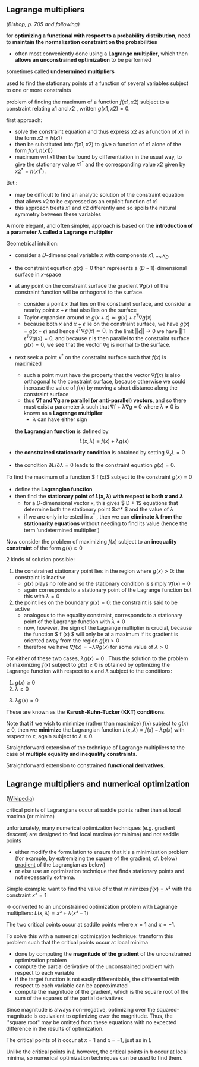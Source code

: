 ## Lagrange multipliers

*(Bishop, p. 705 and following)*

for **optimizing a functional with respect to a probability distribution**, need to **maintain the normalization constraint on the probabilities**

- often most conveniently done using a **Lagrange multiplier**, which then **allows an unconstrained optimization** to be performed

sometimes called **undetermined multipliers**

used to ﬁnd the stationary points of a function of several variables subject to one or more constraints

problem of ﬁnding the maximum of a function $f (x1 , x2 )$ subject to a constraint relating $x 1$ and $x 2$ , written $g(x 1 , x 2 ) = 0$.

first approach:

- solve the constraint equation and thus express $x2$ as a function of $x1$ in the form $x2 = h(x1)$ 
- then be substituted into $f (x1 , x 2 )$ to give a function of $x 1$ alone of the form $f (x 1 , h(x 1 ))$
- maximum wrt $x 1$  then be found by differentiation in the usual way, to give the stationary value $x  1^*$ and the corresponding value $x 2$ given by $x2^* = h(x1^*  )$.

But :

- may be difﬁcult to ﬁnd an analytic solution of the constraint equation that allows $x 2$ to be expressed as an explicit function of $x 1$
- this approach treats $x 1$ and $x 2$ differently and so spoils the natural symmetry between these variables

A more elegant, and often simpler, approach is based on the **introduction of a parameter λ called a Lagrange multiplier**

Geometrical intuition:

- consider a $D$-dimensional variable $x$ with components $x 1 , . . . , x _{D}$ 
- the constraint equation $g(x) = 0$ then represents a $(D−1)$-dimensional surface in $x$-space
- at any point on the constraint surface the gradient ∇$g(x)$ of the constraint function will be orthogonal to the surface. 
  - consider a point $x$ that lies on the constraint surface, and consider a nearby point $x + \epsilon$ that also lies on the surface
  - Taylor expansion around $x$: $g(x + \epsilon) \simeq g(x) + \epsilon^{T}∇g(x)$
  - because both $x$ and $x + \epsilon$ lie on the constraint surface, we have $g(x) = g(x + \epsilon)$ and hence $\epsilon^{T}∇g(x) \simeq 0$. In the limit $||\epsilon||$ → 0 we have   T $\epsilon^{T}∇g(x) = 0$, and because $\epsilon$ is then parallel to the constraint surface $g(x) = 0$, we see that the vector ∇g is normal to the surface.

- next seek a point $x^*$ on the constraint surface such that $f (x)$ is maximized

  - such a point must have the property that the vector ∇$f (x)$ is also orthogonal to the constraint surface, because otherwise we could increase
    the value of $f (x)$ by moving a short distance along the constraint surface
  - thus **∇f and ∇g are parallel (or anti-parallel) vectors**, and so there must exist a parameter λ such that
    ∇f + λ∇g = 0 where $λ \neq  0$ is known as a **Lagrange multiplier**
    - $λ$ can have either sign

  

  the **Lagrangian function** is deﬁned by
  $$
  L(x, λ) ≡ f (x) + λg(x)
  $$

- the **constrained stationarity condition** is obtained by setting $∇_{ x} L = 0$

- the condition $∂L/∂λ = 0$ leads to the constraint equation $g(x) = 0$.



To ﬁnd the maximum of a function $ f (x)$ subject to the constraint $g(x) = 0$

- deﬁne the **Lagrangian function**
- then ﬁnd the **stationary point of $L(x, λ)$ with respect to both $x$ and $λ$**
  - for a $D$-dimensional vector x, this gives $ D + 1$ equations that determine both the stationary point $x^* $ and the value of $λ$
  - if we are only interested in $x^*$ , then we can **eliminate $λ$ from the stationarity equations** without needing to ﬁnd its value (hence the term ‘undetermined multiplier’)



Now consider the problem of maximizing $f (x)$ subject to an **inequality constraint** of the form $g(x) \geq 0$

2 kinds of solution possible:

1. the constrained stationary point lies in the region where $g(x) > 0$: the constraint is inactive
   - $g(x)$ plays no role and so the stationary condition is simply $∇f (x) = 0$
   - again corresponds to a stationary point of the Lagrange function but this with $λ = 0$
2. the point lies on the boundary $g(x) = 0$:  the constraint is said to be active
   - analogous to the equality constraint, corresponds to a stationary point of the Lagrange
     function with $λ \ne 0$
   - now, however, the sign of the Lagrange multiplier is crucial, because the function $ f (x) $ will only be at a maximum if its gradient is oriented away from the region $g(x) > 0$
   - therefore we have $∇f (x) = −λ∇g(x)$ for some value of $λ > 0$

For either of these two cases, $λg(x) = 0$ . Thus the solution to the problem of maximizing $f (x)$ subject to $g(x) \ge 0$ is obtained by optimizing the Lagrange function with respect to $x$ and $λ$ subject to the conditions:

1) $g(x) \ge 0$
2) $λ \ge 0$

3. $λg(x) = 0$

These are known as the **Karush-Kuhn-Tucker (KKT) conditions**.

Note that if we wish to minimize (rather than maximize) $f (x)$ subject to  $g(x) \ge 0$, then we **minimize** the Lagrangian function $L(x, λ) = f (x) − λg(x)$ with respect to $x$, again subject to $λ \ge 0$.



Straightforward extension of  the technique of Lagrange multipliers to the case of **multiple equality and inequality constraints**.

Straightforward extension to constrained **functional derivatives**.





## Lagrange multipliers and numerical optimization

([Wikipedia](https://en.wikipedia.org/wiki/Lagrange_multipliers))



critical points of Lagrangians occur at saddle points rather than at local maxima (or minima)

unfortunately, many numerical optimization techniques  (e.g. gradient descent) are designed to find local maxima (or minima) and not  saddle points

- either modify the formulation  to ensure that it's a minimization problem (for example, by extremizing  the square of the gradient; cf. below) [gradient](https://en.wikipedia.org/wiki/Gradient) of the Lagrangian as below)
- or else use an optimization technique that finds stationary points and not necessarily extrema.



Simple example: want to find the value of $x$ that minimizes $f(x) = x²$  with the constraint $x²=1$

-> converted to an unconstrained optimization problem with Lagrange multipliers: $L(x, \lambda) = x²+\lambda(x²-1)$

The two critical points occur at saddle points where $x = 1$ and $x = −1$.

To solve this with a numerical optimization  technique: transform this problem such that the critical  points occur at local minima

-  done by computing the **magnitude of the gradient** of the unconstrained optimization problem
  - compute the partial derivative of the unconstrained problem with respect to each variable
  - if the target function is not easily differentiable, the differential with respect to each variable can be approximated 
  - compute the magnitude of the gradient, which is the square root of the sum of the squares of the partial derivatives



Since magnitude is always non-negative, optimizing over the  squared-magnitude is equivalent to optimizing over the magnitude. Thus,  the ''square root" may be omitted from these equations with no expected  difference in the results of optimization.

The critical points of *h* occur at *x* = 1 and *x* = −1, just as in $L$

Unlike the critical points in $L$ however, the critical points in *h* occur at local minima, so numerical optimization techniques can be used to find them.
